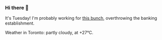 ### Hi there :wave:

It's Tuesday! I'm probably working for [this bunch](https://github.com/kohofinancial), overthrowing the banking establishment.

Weather in Toronto: partly cloudy, at +27°C.
